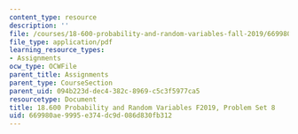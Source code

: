 ```yaml
---
content_type: resource
description: ''
file: /courses/18-600-probability-and-random-variables-fall-2019/669980ae9995e374dc9d086d830fb312_MIT18_600F19_Pset8.pdf
file_type: application/pdf
learning_resource_types:
- Assignments
ocw_type: OCWFile
parent_title: Assignments
parent_type: CourseSection
parent_uid: 094b223d-dec4-382c-8969-c5c3f5977ca5
resourcetype: Document
title: 18.600 Probability and Random Variables F2019, Problem Set 8
uid: 669980ae-9995-e374-dc9d-086d830fb312
---
```

